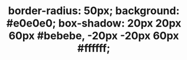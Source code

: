 <h1 align="center">
border-radius: 50px;
background: #e0e0e0;
box-shadow:  20px 20px 60px #bebebe,
             -20px -20px 60px #ffffff;
	</a></h1>
